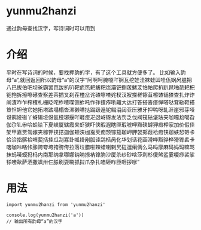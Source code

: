 # yunmu2hanzi
通过韵母查找汉字，写诗词时可以用到
# 介绍
平时在写诗词的时候，要找押韵的字，有了这个工具就方便多了。
比如输入韵母”a“,就回返回所以韵母“a”的汉字“阿啊呵腌嗄吖锕瓦挖娃洼袜蛙凹哇佤娲呙腽把八巴拔伯吧坝爸霸罢芭跋扒叭靶疤笆耙鲅粑岜灞钯捌菝魃茇怕帕爬扒趴琶啪葩耙杷钯筢拆擦嚓礤查察差茶插叉刹茬楂岔诧碴嚓喳姹杈汊衩搽槎镲苴檫馇锸猹查扎炸诈闸渣咋乍榨楂札栅眨咤柞喳喋铡蚱吒怍砟揸痄哳齄大达打答搭沓瘩惮嗒哒耷鞑靼褡笪怛妲他它她拓塔踏塌榻沓漯獭嗒挞蹋趿遢铊鳎溻闼亚压雅牙押鸭呀轧涯崖邪芽哑讶鸦娅衙丫蚜碣垭伢氩桠琊揠吖睚痖疋迓岈砑发法罚乏伐阀筏砝垡珐夹咖嘎尬噶旮伽尕钆尜哈蛤铪下夏峡厦辖霞夹虾狭吓侠暇遐瞎匣瑕唬呷黠硖罅狎瘕柙家加价假佳架甲嘉贾驾嫁夹稼钾挟拮迦伽颊浃枷戛荚痂颉镓笳珈岬胛袈郏葭袷瘕铗跏蛱恝哿卡恰洽掐髂袷咭葜括挂瓜刮寡卦呱褂剐胍诖鸹栝呙化华划话花画滑哗豁骅桦猾铧砉卡喀咖咔咯佧胩跨夸垮挎胯侉拉落垃腊啦辣蜡喇剌旯砬邋瘌俩么马吗摩麻码妈玛嘛骂抹蚂唛蟆犸杩内南那纳拿哪娜钠呐捺衲镎肭沙厦杀纱砂啥莎刹杉傻煞鲨霎嗄痧裟挲铩唼歃萨洒撒飒卅仨脎刷耍唰抓挝爪杂扎咱砸咋匝咂拶嗲”
# 用法
```$xslt
import yunmu2hanzi from 'yunmu2hanzi'

console.log(yunmu2hanzi('a'))
// 输出所有韵母“a”的汉字
```


